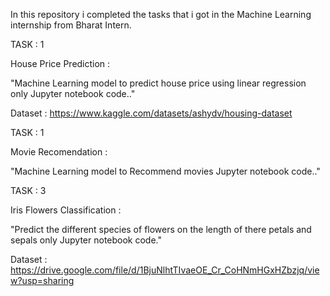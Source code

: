 In this repository i completed the tasks that i got in the Machine Learning internship from Bharat Intern.

TASK : 1

House Price Prediction :

"Machine Learning model to predict house price using linear regression only Jupyter notebook code.."

Dataset : https://www.kaggle.com/datasets/ashydv/housing-dataset

TASK : 1

Movie Recomendation :

"Machine Learning model to Recommend movies  Jupyter notebook code.."



TASK : 3

Iris Flowers Classification :

"Predict the different species of flowers on the length of there petals and sepals only Jupyter notebook code."

Dataset : https://drive.google.com/file/d/1BjuNlhtTIvaeOE_Cr_CoHNmHGxHZbzjq/view?usp=sharing
